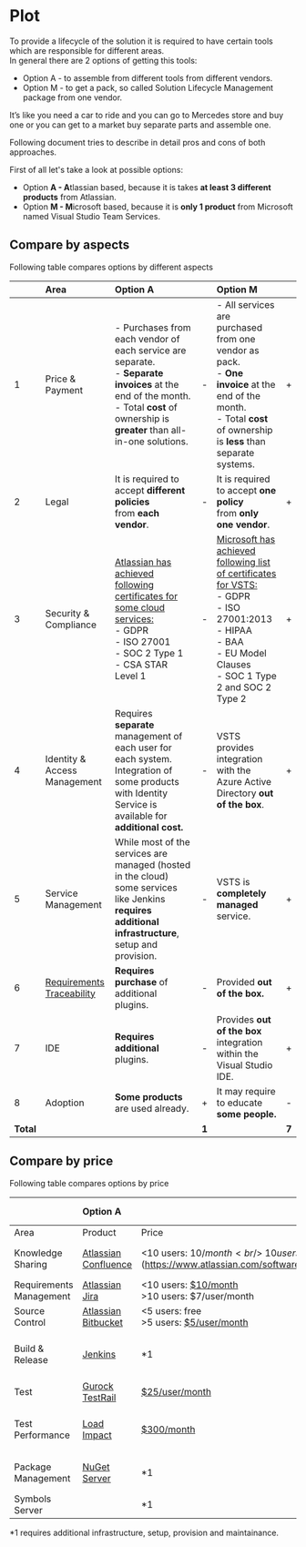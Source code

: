 # Plot

To provide a lifecycle of the solution it is required to have certain tools which are responsible for different areas.  
In general there are 2 options of getting this tools:

*   Option A - to assemble from different tools from different vendors.
*   Option M - to get a pack, so called Solution Lifecycle Management package from one vendor.

It’s like you need a car to ride and you can go to Mercedes store and buy one or you can get to a market buy separate parts and assemble one.

Following document tries to describe in detail pros and cons of both approaches.

First of all let's take a look at possible options:

*   Option **A - A**tlassian based, because it is takes **at least 3 different products** from Atlassian.
*   Option **M - M**icrosoft based, because it is **only 1 product** from Microsoft named Visual Studio Team Services.

## Compare by aspects

Following table compares options by different aspects

| | Area | Option A | | Option M | |
|:---|:---|:---|:---|:---|:---|
| 1 | Price & Payment |- Purchases from each vendor of each service are separate.<br/>- **Separate invoices** at the end of the month.<br/>- Total **cost** of ownership is **greater** than all-in-one solutions.| - |- All services are purchased from one vendor as pack.<br/>- **One invoice** at the end of the month.<br/>- Total **cost** of ownership is **less** than separate systems.| + |
| 2 | Legal | It is required to accept **different policies** from **each vendor**. | - | It is required to accept **one policy** from **only one vendor**. | + |
| 3 | Security & Compliance | [Atlassian has achieved following certificates for some cloud services:](https://www.atlassian.com/trust/compliance)<br/>- GDPR<br/>- ISO 27001<br/>- SOC 2 Type 1<br/>- CSA STAR Level 1|-| [Microsoft has achieved following list of certificates for VSTS:](https://docs.microsoft.com/en-us/vsts/articles/team-services-security-whitepaper)<br/>- GDPR<br/>-  ISO 27001:2013<br/>-  HIPAA<br/>-  BAA<br/>-  EU Model Clauses<br/>-  SOC 1 Type 2 and SOC 2 Type 2| + |
| 4 | Identity & Access Management | Requires **separate** management of each user for each system.  Integration of some products with Identity Service is available for **additional cost.** | - | VSTS provides integration with the Azure Active Directory **out of the box**. | + |
| 5 | Service Management | While most of the services are managed (hosted in the cloud) some services like Jenkins **requires additional infrastructure**, setup and provision. | - | VSTS is **completely managed** service. | + |
| 6 | [Requirements Traceability](https://en.wikipedia.org/wiki/Requirements_traceability) | **Requires purchase** of additional plugins. | - | Provided **out of the box.** | + |
| 7 | IDE | **Requires additional** plugins. | - | Provides **out of the box** integration within the Visual Studio IDE. | + |
| 8 | Adoption | **Some products** are used already. | + | It may require to educate **some people.** | - |
| **Total** | | | **1** | | **7** |

## Compare by price

Following table compares options by price

| | Option A | | Option M | |
|:--|:--|:--------|:--|:---------|
| Area | Product | Price | Tool | Price |
| Knowledge Sharing | [Atlassian Confluence](https://www.atlassian.com/software/confluence) |\<10 users: $10/month<br/>\>10 users: [$5/user/month](https://www.atlassian.com/software/confluence/pricing) | [Wiki](https://www.visualstudio.com/team-services/wiki/) |free: 5 users<br/>extra: [$3/user/month](https://marketplace.visualstudio.com/items?itemName=ms.vss-vstsuser#pricing)|
| Requirements Management | [Atlassian Jira](https://jira.atlassian.com/) |\<10 users: [$10/month](https://www.atlassian.com/software/jira/pricing)<br/>\>10 users: $7/user/month | [Agile Tools](https://www.visualstudio.com/team-services/agile-tools/) | Included |
| Source Control | [Atlassian Bitbucket](https://www.atlassian.com/software/bitbucket) |\<5 users: free<br/>\>5 users: [$5/user/month](https://www.atlassian.com/software/bitbucket/pricing?tab=cloud)| [Git](https://www.visualstudio.com/team-services/git/) | Included |
| Build & Release | [Jenkins](https://jenkins.io/) | \*1 | [CI & CD](https://www.visualstudio.com/team-services/continuous-integration/) | free: 240min/month<br/>extra: [$40/pipeline/month](https://marketplace.visualstudio.com/items?itemName=ms.build-release-hosted-pipelines#pricing) |
| Test | [Gurock TestRail](http://www.gurock.com/testrail/) | [$25/user/month](http://www.gurock.com/testrail/pricing/cloud/) | [Test Manager](https://www.visualstudio.com/team-services/testing-tools/) | [$52/user/month](https://marketplace.visualstudio.com/items?itemName=ms.vss-testmanager-web#pricing) |
| Test Performance | [Load Impact](https://loadimpact.com/) | [$300/month](https://loadimpact.com/pricing) | [Cloud Based Load Tests](https://www.visualstudio.com/team-services/cloud-load-testing/) | free: 20k-VUMS/month<br/>extra: [$36/100k-VUMS](https://docs.microsoft.com/en-us/vsts/billing/buy-load-testing-vs#_buy-load-testing) |
| Package Management | [NuGet Server](https://docs.microsoft.com/en-us/nuget/hosting-packages/nuget-server) | \*1 |[Package Manager](https://www.visualstudio.com/team-services/reporting/) | free: 5 users<br/>extra: [$4/user/month](https://marketplace.visualstudio.com/items?itemName=ms.feed#pricing) |
| Symbols Server |  | \*1 | [Package Manager](https://www.visualstudio.com/team-services/reporting/) | Included |

\*1 requires additional infrastructure, setup, provision and maintainance.

